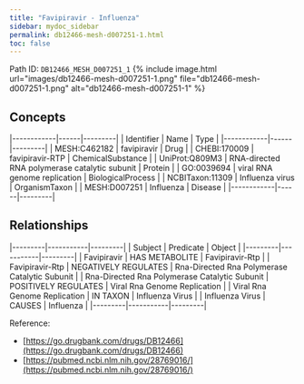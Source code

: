 ```yaml
---
title: "Favipiravir - Influenza"
sidebar: mydoc_sidebar
permalink: db12466-mesh-d007251-1.html
toc: false 
---
```



Path ID: `DB12466_MESH_D007251_1`
{% include image.html url="images/db12466-mesh-d007251-1.png" file="db12466-mesh-d007251-1.png" alt="db12466-mesh-d007251-1" %}

## Concepts

|------------|------|---------|
| Identifier | Name | Type    |
|------------|------|---------|
| MESH:C462182 | favipiravir | Drug |
| CHEBI:170009 | favipiravir-RTP | ChemicalSubstance |
| UniProt:Q809M3 | RNA-directed RNA polymerase catalytic subunit | Protein |
| GO:0039694 | viral RNA genome replication | BiologicalProcess |
| NCBITaxon:11309 | Influenza virus | OrganismTaxon |
| MESH:D007251 | Influenza | Disease |
|------------|------|---------|

## Relationships

|---------|-----------|---------|
| Subject | Predicate | Object  |
|---------|-----------|---------|
| Favipiravir | HAS METABOLITE | Favipiravir-Rtp |
| Favipiravir-Rtp | NEGATIVELY REGULATES | Rna-Directed Rna Polymerase Catalytic Subunit |
| Rna-Directed Rna Polymerase Catalytic Subunit | POSITIVELY REGULATES | Viral Rna Genome Replication |
| Viral Rna Genome Replication | IN TAXON | Influenza Virus |
| Influenza Virus | CAUSES | Influenza |
|---------|-----------|---------|

Reference: 
  - [https://go.drugbank.com/drugs/DB12466](https://go.drugbank.com/drugs/DB12466)
  - [https://pubmed.ncbi.nlm.nih.gov/28769016/](https://pubmed.ncbi.nlm.nih.gov/28769016/)

